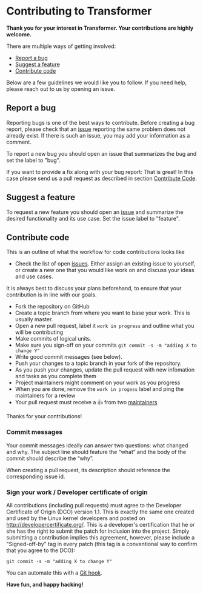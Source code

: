 # Contributing to Transformer

**Thank you for your interest in Transformer. Your contributions are highly welcome.**

There are multiple ways of getting involved:

- [Report a bug](#report-a-bug) 
- [Suggest a feature](#suggest-a-feature) 
- [Contribute code](#contribute-code) 

Below are a few guidelines we would like you to follow.
If you need help, please reach out to us by opening an issue.

## Report a bug 
Reporting bugs is one of the best ways to contribute. Before creating a bug
report, please check that an [issue](/issues) reporting the same problem does
not already exist. If there is such an issue, you may add your information as a
comment.

To report a new bug you should open an issue that summarizes the bug and set
the label to "bug".

If you want to provide a fix along with your bug report: That is great! In this
case please send us a pull request as described in section [Contribute
Code](#contribute-code).

## Suggest a feature
To request a new feature you should open an [issue](../../issues/new) and
summarize the desired functionality and its use case. Set the issue label to
"feature".

## Contribute code
This is an outline of what the workflow for code contributions looks like

- Check the list of open [issues](../../issues). Either assign an existing
  issue to yourself, or create a new one that you would like work on and
  discuss your ideas and use cases. 

It is always best to discuss your plans beforehand, to ensure that your
contribution is in line with our goals.

- Fork the repository on GitHub
- Create a topic branch from where you want to base your work. This is usually master.
- Open a new pull request, label it `work in progress` and outline what you will be contributing
- Make commits of logical units.
- Make sure you sign-off on your commits `git commit -s -m "adding X to change Y"` 
- Write good commit messages (see below).
- Push your changes to a topic branch in your fork of the repository.
- As you push your changes, update the pull request with new infomation and tasks as you complete them
- Project maintainers might comment on your work as you progress
- When you are done, remove the `work in progess` label and ping the maintainers for a review
- Your pull request must receive a :thumbsup: from two [maintainers](MAINTAINERS)

Thanks for your contributions!

### Commit messages
Your commit messages ideally can answer two questions: what changed and why.
The subject line should feature the “what” and the body of the commit should
describe the “why”.

When creating a pull request, its description should reference the
corresponding issue id.

### Sign your work / Developer certificate of origin
All contributions (including pull requests) must agree to the Developer
Certificate of Origin (DCO) version 1.1. This is exactly the same one created
and used by the Linux kernel developers and posted on
http://developercertificate.org/. This is a developer's certification that he
or she has the right to submit the patch for inclusion into the project. Simply
submitting a contribution implies this agreement, however, please include a
"Signed-off-by" tag in every patch (this tag is a conventional way to confirm
that you agree to the DCO):

```
git commit -s -m "adding X to change Y"
```

You can automate this with a [Git
hook](https://stackoverflow.com/questions/15015894/git-add-signed-off-by-line-using-format-signoff-not-working).


**Have fun, and happy hacking!**
